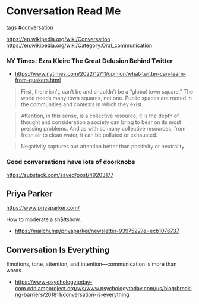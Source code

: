 # Conversation Read Me

tags #conversation

https://en.wikipedia.org/wiki/Conversation
https://en.wikipedia.org/wiki/Category:Oral_communication


### NY Times: Ezra Klein: The Great Delusion Behind Twitter

* https://www.nytimes.com/2022/12/11/opinion/what-twitter-can-learn-from-quakers.html

>First, there isn’t, can’t be and shouldn’t be a “global town square.” The world needs many town squares, not one. Public spaces are rooted in the communities and contexts in which they exist.

>Attention, in this sense, is a collective resource; it is the depth of thought and consideration a society can bring to bear on its most pressing problems. And as with so many collective resources, from fresh air to clean water, it can be polluted or exhausted.

>Negativity captures our attention better than positivity or neutrality

### Good conversations have lots of doorknobs

https://substack.com/saved/post/49203177


## Priya Parker

https://www.priyaparker.com/

How to moderate a sh$!tshow.
* https://mailchi.mp/priyaparker/newsletter-9397522?e=ecb1076737

## Conversation Is Everything

Emotions, tone, attention, and intention—communication is more than words.
* https://www-psychologytoday-com.cdn.ampproject.org/v/s/www.psychologytoday.com/us/blog/breaking-barriers/201811/conversation-is-everything
